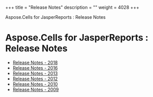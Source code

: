 +++
title = "Release Notes" 
description = "" 
weight = 4028 
+++

Aspose.Cells for JasperReports : Release Notes  

# Aspose.Cells for JasperReports : Release Notes


*   [Release Notes - 2018](https://docs2.aspose.com/cells/jasperreports/releasenotes/releasenotes-2018/)
*   [Release Notes - 2016](https://docs2.aspose.com/cells/jasperreports/releasenotes/releasenotes-2016/)
*   [Release Notes - 2013](https://docs2.aspose.com/cells/jasperreports/releasenotes/releasenotes-2013/)
*   [Release Notes - 2012](https://docs2.aspose.com/cells/jasperreports/releasenotes/releasenotes-2012/)
*   [Release Notes - 2010](https://docs2.aspose.com/cells/jasperreports/releasenotes/releasenotes-2010/)
*   [Release Notes - 2009](https://docs2.aspose.com/cells/jasperreports/releasenotes/releasenotes-2009/)

